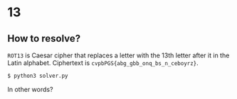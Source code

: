 # 13

## How to resolve?

`ROT13` is Caesar cipher that replaces a letter with the 13th letter after it in the Latin alphabet.
Ciphertext is `cvpbPGS{abg_gbb_onq_bs_n_ceboyrz}`.

````bash
$ python3 solver.py
````

In other words?